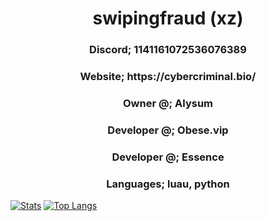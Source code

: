 <h1 align = "center">
  swipingfraud (xz)
</h1>
<h3 align = "center">Discord; 1141161072536076389</h1>
<h3 align = "center">Website;  https://cybercriminal.bio/</h1>
<h3 align = "center">Owner @; Alysum</h1>
<h3 align = "center">Developer @; Obese.vip</h1>
<h3 align = "center">Developer @; Essence</h1>
<h3 align = "center">Languages; luau, python</h1>

  [![Stats](https://github-readme-stats.vercel.app/api?username=laagginq&show_icons=true&count_private=true&theme=dark)]()
  [![Top Langs](https://github-readme-stats.vercel.app/api/top-langs/?username=laagginq&hide=css&layout=compact&theme=dark)]()
